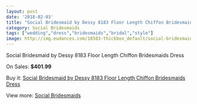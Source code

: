 ```yaml
---
layout: post
date: '2018-02-03'
title: "Social Bridesmaid by Dessy 8183 Floor Length Chiffon Bridesmaids Dress"
category: Social Bridesmaids
tags: ["wedding","dress","bridesmaids","bridal","style"]
image: http://img.eudances.com/18583-thickbox_default/social-bridesmaid-by-dessy-8183-floor-length-chiffon-bridesmaids-dress.jpg
---
```

Social Bridesmaid by Dessy 8183 Floor Length Chiffon Bridesmaids Dress

On Sales: **$401.99**
<a href="https://www.eudances.com/en/social-bridesmaids/5506-social-bridesmaid-by-dessy-8183-floor-length-chiffon-bridesmaids-dress.html"><amp-img layout="responsive" width="600" height="600" src="//img.eudances.com/18583-thickbox_default/social-bridesmaid-by-dessy-8183-floor-length-chiffon-bridesmaids-dress.jpg" alt="Social Bridesmaid by Dessy 8183 Floor Length Chiffon Bridesmaids Dress 0" /></a>
<a href="https://www.eudances.com/en/social-bridesmaids/5506-social-bridesmaid-by-dessy-8183-floor-length-chiffon-bridesmaids-dress.html"><amp-img layout="responsive" width="600" height="600" src="//img.eudances.com/18584-thickbox_default/social-bridesmaid-by-dessy-8183-floor-length-chiffon-bridesmaids-dress.jpg" alt="Social Bridesmaid by Dessy 8183 Floor Length Chiffon Bridesmaids Dress 1" /></a>

Buy it: [Social Bridesmaid by Dessy 8183 Floor Length Chiffon Bridesmaids Dress](https://www.eudances.com/en/social-bridesmaids/5506-social-bridesmaid-by-dessy-8183-floor-length-chiffon-bridesmaids-dress.html "Social Bridesmaid by Dessy 8183 Floor Length Chiffon Bridesmaids Dress")

View more: [Social Bridesmaids](https://www.eudances.com/en/66-Social-Bridesmaids "Social Bridesmaids")